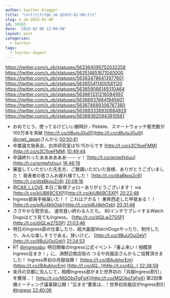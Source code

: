 ```yaml
---
author: twitter-blogger
title: "\n\t\t\t\t@o_ob @2015-02-06\t\t"
slug: o_ob-2015-02-06
id: 10565
date: '2015-02-06 12:00:00'
layout: post
categories:
  - twitter
tags:
  - twitter-digest
---
```


https://twitter.com/o_ob/statuses/563364095752032258 https://twitter.com/o_ob/statuses/563514851671040000 https://twitter.com/o_ob/statuses/563634786413977601 https://twitter.com/o_ob/statuses/563655411400581120 https://twitter.com/o_ob/statuses/563659066149310464 https://twitter.com/o_ob/statuses/563661331216084992 https://twitter.com/o_ob/statuses/563669376641945601 https://twitter.com/o_ob/statuses/563674689306767360 https://twitter.com/o_ob/statuses/563693336930684929 https://twitter.com/o_ob/statuses/563693620943810561  

*   おめでとう，使ってるけどいい腕時計／Pebble、スマートウォッチ販売数が100万本を突破 [http://t.co/d8uIsJGu0l](http://t.co/d8uIsJGu0l) [@cnet_japan](https://twitter.com/cnet_japan)さんから [00:50:41](https://twitter.com/o_ob/statuses/563364095752032258)
*   卒業論文発表会，白井研究室は15:15からです [http://t.co/s3C1loeFMM](http://t.co/s3C1loeFMM) [10:49:44](https://twitter.com/o_ob/statuses/563514851671040000)
*   卒論終わったああああああ-----ッ！ [http://t.co/qrmpfxtiuu](http://t.co/qrmpfxtiuu) [18:46:19](https://twitter.com/o_ob/statuses/563634786413977601)
*   審査していただいた先生方、ご聴講いただいた皆様、ありがとうございました！ 発表者の皆さんお疲れ様でした！ [http://t.co/dtaBkpsZc6](http://t.co/dtaBkpsZc6) [20:08:16](https://twitter.com/o_ob/statuses/563655411400581120)
*   [@CAR_I_LOVE](https://twitter.com/CAR_I_LOVE) 本日ご新規フォローありがとうございます！ via [http://t.co/kiUB69CSXP](http://t.co/kiUB69CSXP) [20:22:48](https://twitter.com/o_ob/statuses/563659066149310464)
*   Ingress部員手帳届いた！！ これはアガる！ 東奔西走した甲斐ある！！ [http://t.co/piRJ4khOsb](http://t.co/piRJ4khOsb) [20:31:48](https://twitter.com/o_ob/statuses/563661331216084992)
*   ささやかな慰労会。 速攻食い終わる人たち。 80インチでプレイするWatch Dogsはどう見てもIngress。 [http://t.co/diQLw27SSP](http://t.co/diQLw27SSP) [21:03:46](https://twitter.com/o_ob/statuses/563669376641945601)
*   明日のIngress部の仕事したり、超大画面WatchDogsやったり、制作したり、みんな楽しそうである。狭いけど。 [http://t.co/9BuUOuI2eV](http://t.co/9BuUOuI2eV) [21:24:53](https://twitter.com/o_ob/statuses/563674689306767360)
*   RT [@ingressbu](https://twitter.com/ingressbu): 明日開催のIngress公式イベント「春よ来い！相模原Ingress豆まき！」に、淵野辺商店街の つるや呉服店さんからご協賛頂きました！ Ingress界初の呉服協賛！ [https://t.co/jBAublvcEm](https://t.co/jBAublvcEm) [http://t.co/4Q…](http://t.co/4Q…) [22:38:59](https://twitter.com/o_ob/statuses/563693336930684929)
*   来月の京都に先んじて，相模Ingress部がまた世界初の「呉服Ingress割引」を獲得…！ [http://t.co/MQObsTgFgX](http://t.co/MQObsTgFgX) 第2回準備ミーティング議事録公開！”豆まき”要素は…！世界初呉服店がIngress割引 [#Ingress](https://twitter.com/search?q=%23Ingress&src=hash) [22:40:06](https://twitter.com/o_ob/statuses/563693620943810561)